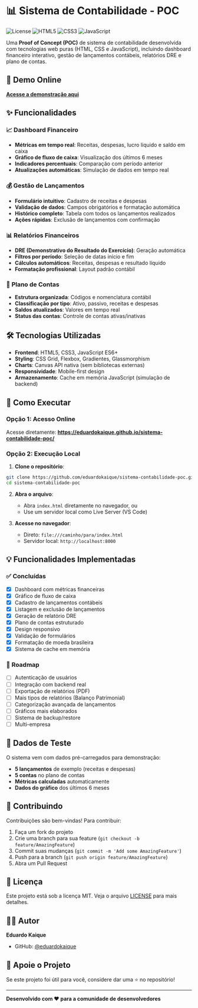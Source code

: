 # 📊 Sistema de Contabilidade - POC

![License](https://img.shields.io/badge/license-MIT-blue.svg)
![HTML5](https://img.shields.io/badge/html5-%23E34F26.svg?style=flat&logo=html5&logoColor=white)
![CSS3](https://img.shields.io/badge/css3-%231572B6.svg?style=flat&logo=css3&logoColor=white)
![JavaScript](https://img.shields.io/badge/javascript-%23323330.svg?style=flat&logo=javascript&logoColor=%23F7DF1E)

Uma **Proof of Concept (POC)** de sistema de contabilidade desenvolvida com tecnologias web puras (HTML, CSS e JavaScript), incluindo dashboard financeiro interativo, gestão de lançamentos contábeis, relatórios DRE e plano de contas.

## 🚀 Demo Online

**[Acesse a demonstração aqui](https://eduardokaique.github.io/sistema-contabilidade-poc/)**

## ✨ Funcionalidades

### 📈 **Dashboard Financeiro**
- **Métricas em tempo real**: Receitas, despesas, lucro líquido e saldo em caixa
- **Gráfico de fluxo de caixa**: Visualização dos últimos 6 meses
- **Indicadores percentuais**: Comparação com período anterior
- **Atualizações automáticas**: Simulação de dados em tempo real

### 💰 **Gestão de Lançamentos**
- **Formulário intuitivo**: Cadastro de receitas e despesas
- **Validação de dados**: Campos obrigatórios e formatação automática
- **Histórico completo**: Tabela com todos os lançamentos realizados
- **Ações rápidas**: Exclusão de lançamentos com confirmação

### 📊 **Relatórios Financeiros**
- **DRE (Demonstrativo do Resultado do Exercício)**: Geração automática
- **Filtros por período**: Seleção de datas início e fim
- **Cálculos automáticos**: Receitas, despesas e resultado líquido
- **Formatação profissional**: Layout padrão contábil

### 🏦 **Plano de Contas**
- **Estrutura organizada**: Códigos e nomenclatura contábil
- **Classificação por tipo**: Ativo, passivo, receitas e despesas
- **Saldos atualizados**: Valores em tempo real
- **Status das contas**: Controle de contas ativas/inativas

## 🛠️ Tecnologias Utilizadas

- **Frontend**: HTML5, CSS3, JavaScript ES6+
- **Styling**: CSS Grid, Flexbox, Gradientes, Glassmorphism
- **Charts**: Canvas API nativa (sem bibliotecas externas)
- **Responsividade**: Mobile-first design
- **Armazenamento**: Cache em memória JavaScript (simulação de backend)

## 🚀 Como Executar

### Opção 1: Acesso Online
Acesse diretamente: **https://eduardokaique.github.io/sistema-contabilidade-poc/**

### Opção 2: Execução Local

1. **Clone o repositório**:
```bash
git clone https://github.com/eduardokaique/sistema-contabilidade-poc.git
cd sistema-contabilidade-poc
```

2. **Abra o arquivo**:
   - Abra `index.html` diretamente no navegador, ou
   - Use um servidor local como Live Server (VS Code)

3. **Acesse no navegador**:
   - Direto: `file:///caminho/para/index.html`
   - Servidor local: `http://localhost:8000`

## 💡 Funcionalidades Implementadas

### ✅ **Concluídas**
- [x] Dashboard com métricas financeiras
- [x] Gráfico de fluxo de caixa
- [x] Cadastro de lançamentos contábeis
- [x] Listagem e exclusão de lançamentos
- [x] Geração de relatório DRE
- [x] Plano de contas estruturado
- [x] Design responsivo
- [x] Validação de formulários
- [x] Formatação de moeda brasileira
- [x] Sistema de cache em memória

### 🔄 **Roadmap**
- [ ] Autenticação de usuários
- [ ] Integração com backend real
- [ ] Exportação de relatórios (PDF)
- [ ] Mais tipos de relatórios (Balanço Patrimonial)
- [ ] Categorização avançada de lançamentos
- [ ] Gráficos mais elaborados
- [ ] Sistema de backup/restore
- [ ] Multi-empresa

## 🧪 Dados de Teste

O sistema vem com dados pré-carregados para demonstração:

- **5 lançamentos** de exemplo (receitas e despesas)
- **5 contas** no plano de contas
- **Métricas calculadas** automaticamente
- **Dados do gráfico** dos últimos 6 meses

## 🤝 Contribuindo

Contribuições são bem-vindas! Para contribuir:

1. Faça um fork do projeto
2. Crie uma branch para sua feature (`git checkout -b feature/AmazingFeature`)
3. Commit suas mudanças (`git commit -m 'Add some AmazingFeature'`)
4. Push para a branch (`git push origin feature/AmazingFeature`)
5. Abra um Pull Request

## 📝 Licença

Este projeto está sob a licença MIT. Veja o arquivo [LICENSE](LICENSE) para mais detalhes.

## 👨‍💻 Autor

**Eduardo Kaique**
- GitHub: [@eduardokaique](https://github.com/eduardokaique)

## 🌟 Apoie o Projeto

Se este projeto foi útil para você, considere dar uma ⭐ no repositório!

---

**Desenvolvido com ❤️ para a comunidade de desenvolvedores**
